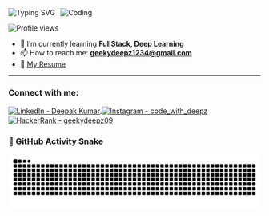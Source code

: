 
<img src="https://readme-typing-svg.demolab.com?font=Fira+Code&weight=500&size=24&pause=1000&width=435&lines=Hello+I%27m+Deepak+Kumar;Here+is+my+intro+%E2%86%92" alt="Typing SVG" />

<img align="right" alt="Coding" width="400" src="https://media.tenor.com/rePDfDWO3XoAAAAd/hacking.gif">

<p align="left">
  <img src="https://komarev.com/ghpvc/?username=deepz2609&label=Profile%20views&color=0e75b6&style=flat" alt="Profile views" />
</p>



- 🌱 I’m currently learning **FullStack, Deep Learning**  
- 📫 How to reach me: **geekydeepz1234@gmail.com**  
- 📄 [My Resume](https://deepz.tech)  


---

<h3 align="left">Connect with me:</h3>



<p align="left">
  <a href="www.linkedin.com/in/deepak-kumar-470486289" target="_blank">
    <img align="center" src="https://raw.githubusercontent.com/rahuldkjain/github-profile-readme-generator/master/src/images/icons/Social/linked-in-alt.svg" alt="LinkedIn - Deepak Kumar" height="30" width="40" />
  </a>
  <a href="https://instagram.com/code_with_deepz" target="_blank">
    <img align="center" src="https://raw.githubusercontent.com/rahuldkjain/github-profile-readme-generator/master/src/images/icons/Social/instagram.svg" alt="Instagram - code_with_deepz" height="30" width="40" />
  </a>

  <a href="https://www.hackerrank.com/geekydeepz09" target="_blank">
    <img align="center" src="https://raw.githubusercontent.com/rahuldkjain/github-profile-readme-generator/master/src/images/icons/Social/hackerrank.svg" alt="HackerRank - geekydeepz09" height="30" width="40" />
  </a>
  
</p>


### 🐍 GitHub Activity Snake
![snake gif](https://github.com/deepz2609/deepz2609/blob/output/github-snake-dark.svg)


